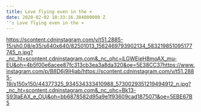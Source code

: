 ```yaml
---
title: Love flying even in the ☔
date: 2020-02-02 10:33:16.384000000 Z
'': Love flying even in the ☔
---
```


https://scontent.cdninstagram.com/v/t51.2885-15/sh0.08/e35/s640x640/82501013_1562469793902134_583219851095177745_n.jpg?_nc_ht=scontent.cdninstagram.com&_nc_ohc=iLGWEieH8moAX_mu-EU&oh=4b5f00e6acee87fc313cb3ea3a8da320&oe=5E38CC37https://www.instagram.com/p/B8D6j9iHjab/https://scontent.cdninstagram.com/v/t51.2885-19/s150x150/44377325_934534333410988_5730029351219494912_n.jpg?_nc_ht=scontent.cdninstagram.com&_nc_ohc=Bk13-S93laEAX_e_OUj&oh=bb6878582d95a9e1f93609cad1875071&oe=5EBE67B5